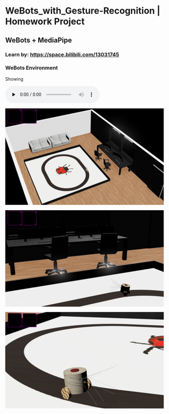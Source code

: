 # WeBots_with_Gesture-Recognition  |  Homework Project


## WeBots + MediaPipe

### Learn by: https://space.bilibili.com/13031745

### WeBots Environment

Showing

<audio id="audio" controls="" preload="none">
      <source id="mp4" src="https://github.com/namediffcult/WeBots_with_Gesture-Recognition/blob/main/Video_Showing/20230505_.mp4" type="video/mp4">
      </audio>


![Image text](https://github.com/namediffcult/WeBots_with_Gesture-Recognition/blob/main/WeBots_Screenshots/1.png)

![Image text](https://github.com/namediffcult/WeBots_with_Gesture-Recognition/blob/main/WeBots_Screenshots/2.png)

![Image text](https://github.com/namediffcult/WeBots_with_Gesture-Recognition/blob/main/WeBots_Screenshots/3.png)



